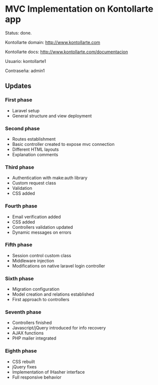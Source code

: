 # MVC Implementation on Kontollarte app

Status: done.

Kontollarte domain: http://www.kontollarte.com

Kontollarte docs: http://www.kontollarte.com/documentacion

Usuario: kontollarte1

Contraseña: admin1

## Updates

### First phase

* Laravel setup
* General structure and view deployment

### Second phase

* Routes establishment
* Basic controller created to expose mvc connection
* Different HTML layouts
* Explanation comments

### Third phase

* Authentication with make:auth library
* Custom request class
* Validation 
* CSS added

### Fourth phase

* Email verification added
* CSS added
* Controllers validation updated
* Dynamic messages on errors

### Fifth phase

* Session control custom class
* Middleware injection
* Modifications on native laravel login controller

### Sixth phase 

* Migration configuration
* Model creation and relations established
* First approach to controllers

### Seventh phase

* Controllers finished
* Javascript/jQuery introduced for info recovery
* AJAX functions
* PHP mailer integrated

### Eighth phase

* CSS rebuilt
* jQuery fixes
* Implementation of IHasher interface
* Full responsive behavior


